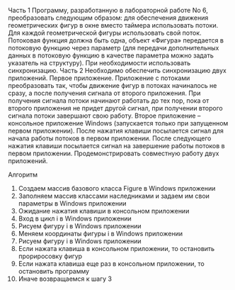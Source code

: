 Часть 1
Программу, разработанную в лабораторной работе No 6, преобразовать
следующим образом: для обеспечения движения геометрических фигур в окне
вместо таймера использовать потоки. Для каждой геометрической фигуры
использовать свой поток. Потоковая функция должна быть одна, объект
«Фигура» передается в потоковую функцию через параметр (для передачи
дополнительных данных в потоковую функцию в качестве параметра можно
задать указатель на структуру). При необходимости использовать
синхронизацию.
Часть 2
Необходимо обеспечить синхронизацию двух приложений.
Первое приложение. Приложение с потоками преобразовать так, чтобы
движение фигур в потоках начиналось не сразу, а после получения сигнала от
второго приложения. При получения сигнала потоки начинают работать до тех
пор, пока от второго приложения не придет другой сигнал, при получении
второго сигнала потоки завершают свою работу.
Второе приложение – консольное приложение Windows (запускается
только при запущенном первом приложении). После нажатия клавиши
посылается сигнал для начала работы потоков в первом приложении. После
следующего нажатия клавиши посылается сигнал на завершение работы потоков
в первом приложении.
Продемонстрировать совместную работу двух приложений.

Алгоритм
1. Создаем массив базового класса Figure в Windows приложении
2. Заполняем массив классами наследниками и задаем им свои параметры в Windows приложении
3. Ожидание нажатия клавиши в консольном приложении
3. Вход в цикл i в Windows приложении
4. Рисуем фигуру i в Windows приложении
5. Меняем координаты фигуры i в Windows приложении
6. Рисуем фигуру i в Windows приложении
7. Если нажата клавиша в консольном приложении, то остановить прориросовку фигур
8. Если нажата клавиша еще раз в консольном приложении, то остановить программу
9. Иначе возвращаемся к шагу 3
